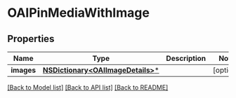 # OAIPinMediaWithImage

## Properties
Name | Type | Description | Notes
------------ | ------------- | ------------- | -------------
**images** | [**NSDictionary&lt;OAIImageDetails&gt;***](OAIImageDetails.md) |  | [optional] 

[[Back to Model list]](../README.md#documentation-for-models) [[Back to API list]](../README.md#documentation-for-api-endpoints) [[Back to README]](../README.md)


